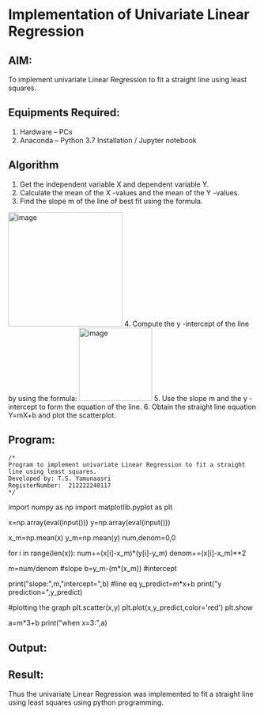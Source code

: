 # Implementation of Univariate Linear Regression
## AIM:
To implement univariate Linear Regression to fit a straight line using least squares.

## Equipments Required:
1. Hardware – PCs
2. Anaconda – Python 3.7 Installation / Jupyter notebook

## Algorithm
1. Get the independent variable X and dependent variable Y.
2. Calculate the mean of the X -values and the mean of the Y -values.
3. Find the slope m of the line of best fit using the formula. 
<img width="231" alt="image" src="https://user-images.githubusercontent.com/93026020/192078527-b3b5ee3e-992f-46c4-865b-3b7ce4ac54ad.png">
4. Compute the y -intercept of the line by using the formula:
<img width="148" alt="image" src="https://user-images.githubusercontent.com/93026020/192078545-79d70b90-7e9d-4b85-9f8b-9d7548a4c5a4.png">
5. Use the slope m and the y -intercept to form the equation of the line.
6. Obtain the straight line equation Y=mX+b and plot the scatterplot.

## Program:
```
/*
Program to implement univariate Linear Regression to fit a straight line using least squares.
Developed by: T.S. Yamunaasri
RegisterNumber:  212222240117
*/
```
import numpy as np
import matplotlib.pyplot as plt

x=np.array(eval(input()))
y=np.array(eval(input()))

x_m=np.mean(x)
y_m=np.mean(y)
num,denom=0,0

for i in range(len(x)):
  num+=(x[i]-x_m)*(y[i]-y_m)
  denom+=(x[i]-x_m)**2

m=num/denom     #slope
b=y_m-(m*(x_m))     #intercept

print("slope:",m,"intercept=",b)
#line eq
y_predict=m*x+b
print("y prediction=",y_predict)

#plotting the graph
plt.scatter(x,y)
plt.plot(x,y_predict,color='red')
plt.show

a=m*3+b
print("when x=3:",a)

## Output:



## Result:
Thus the univariate Linear Regression was implemented to fit a straight line using least squares using python programming.
